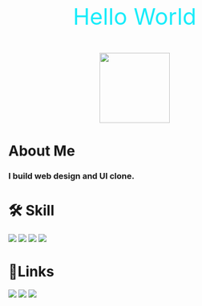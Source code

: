 <p align="center" style="color:#19ECFA; font-size:45px;">Hello World</p>
<p align="center">
<img  align="center" src="https://media.tenor.com/lUFliafCu_MAAAAC/hello.gif" width="140px" muted>
</p>

# About Me 
### I build web design and UI clone.

# 🛠 Skill
<img src="https://img.shields.io/badge/HTML-MASTER-blue?style=for-the-badge&logo=html"> <img src="https://img.shields.io/badge/CSS-MASTER-blue?style=for-the-badge"> <img src="https://img.shields.io/badge/JS-LEARNING-blue?style=for-the-badge">  <img src="https://img.shields.io/badge/NEXT.JS-Learning-blue?style=for-the-badge">

# 🔗Links 
[<img src="https://img.icons8.com/fluency/30/null/internet.png"/>](https://webjeet.me/)
[<img src="https://img.icons8.com/office/30/null/coffee-to-go.png"/>](https://www.buymeacoffee.com/webjeet)
[<img src="https://img.icons8.com/windows/30/null/github.png"/>](https://github.com/Web-Jit/)




